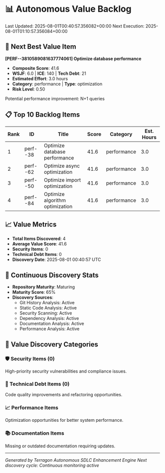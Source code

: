# 📊 Autonomous Value Backlog

Last Updated: 2025-08-01T00:40:57.356082+00:00
Next Execution: 2025-08-01T01:10:57.356084+00:00

## 🎯 Next Best Value Item
**[PERF--3810589081637774061] Optimize database performance**
- **Composite Score**: 41.6
- **WSJF**: 6.0 | **ICE**: 140 | **Tech Debt**: 21
- **Estimated Effort**: 3.0 hours
- **Category**: performance | **Type**: optimization
- **Risk Level**: 0.50

Potential performance improvement: N+1 queries

## 📋 Top 10 Backlog Items

| Rank | ID | Title | Score | Category | Est. Hours |
|------|-----|--------|---------|----------|------------|
| 1 | perf--38 | Optimize database performance | 41.6 | performance | 3.0 |
| 2 | perf--62 | Optimize async optimization | 41.6 | performance | 3.0 |
| 3 | perf--50 | Optimize import optimization | 41.6 | performance | 3.0 |
| 4 | perf--84 | Optimize algorithm optimization | 41.6 | performance | 3.0 |

## 📈 Value Metrics
- **Total Items Discovered**: 4
- **Average Value Score**: 41.6
- **Security Items**: 0
- **Technical Debt Items**: 0
- **Discovery Date**: 2025-08-01 00:40:57 UTC

## 🔄 Continuous Discovery Stats
- **Repository Maturity**: Maturing
- **Maturity Score**: 65%
- **Discovery Sources**:
  - Git History Analysis: Active
  - Static Code Analysis: Active  
  - Security Scanning: Active
  - Dependency Analysis: Active
  - Documentation Analysis: Active
  - Performance Analysis: Active

## 🎯 Value Discovery Categories

### 🛡️ Security Items (0)
High-priority security vulnerabilities and compliance issues.

### 🔧 Technical Debt Items (0)  
Code quality improvements and refactoring opportunities.

### 📈 Performance Items
Optimization opportunities for better system performance.

### 📚 Documentation Items
Missing or outdated documentation requiring updates.

---

*Generated by Terragon Autonomous SDLC Enhancement Engine*
*Next discovery cycle: Continuous monitoring active*

